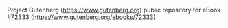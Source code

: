 Project Gutenberg (https://www.gutenberg.org) public repository
for eBook #72333 (https://www.gutenberg.org/ebooks/72333)
